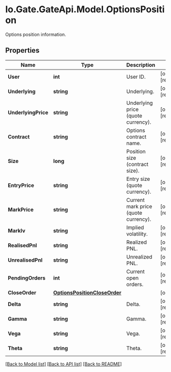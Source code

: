 
# Io.Gate.GateApi.Model.OptionsPosition

Options position information.

## Properties

Name | Type | Description | Notes
------------ | ------------- | ------------- | -------------
**User** | **int** | User ID. | [optional] [readonly] 
**Underlying** | **string** | Underlying. | [optional] [readonly] 
**UnderlyingPrice** | **string** | Underlying price (quote currency). | [optional] [readonly] 
**Contract** | **string** | Options contract name. | [optional] [readonly] 
**Size** | **long** | Position size (contract size). | [optional] [readonly] 
**EntryPrice** | **string** | Entry size (quote currency). | [optional] [readonly] 
**MarkPrice** | **string** | Current mark price (quote currency). | [optional] [readonly] 
**MarkIv** | **string** | Implied volatility. | [optional] [readonly] 
**RealisedPnl** | **string** | Realized PNL. | [optional] [readonly] 
**UnrealisedPnl** | **string** | Unrealized PNL. | [optional] [readonly] 
**PendingOrders** | **int** | Current open orders. | [optional] [readonly] 
**CloseOrder** | [**OptionsPositionCloseOrder**](OptionsPositionCloseOrder.md) |  | [optional] 
**Delta** | **string** | Delta. | [optional] [readonly] 
**Gamma** | **string** | Gamma. | [optional] [readonly] 
**Vega** | **string** | Vega. | [optional] [readonly] 
**Theta** | **string** | Theta. | [optional] [readonly] 

[[Back to Model list]](../README.md#documentation-for-models)
[[Back to API list]](../README.md#documentation-for-api-endpoints)
[[Back to README]](../README.md)
